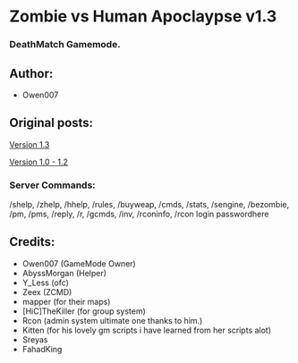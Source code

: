 ﻿# Zombie vs Human Apoclaypse v1.3
### DeathMatch Gamemode.


## Author:
- Owen007


## Original posts:
[Version 1.3](http://forum.sa-mp.com/showthread.php?p=3727650)

[Version 1.0 - 1.2](http://forum.sa-mp.com/showthread.php?t=609851)


### Server Commands:
/shelp, /zhelp, /hhelp, /rules, /buyweap, /cmds, /stats, /sengine, /bezombie,
/pm, /pms, /reply, /r, /gcmds, /inv, /rconinfo, /rcon login passwordhere


## Credits:
- Owen007 (GameMode Owner)
- AbyssMorgan (Helper)
- Y_Less (ofc)
- Zeex (ZCMD)
- mapper (for their maps)
- [HiC]TheKiller (for group system)
- Rcon (admin system ultimate one thanks to him.)
- Kitten (for his lovely gm scripts i have learned from her scripts alot)
- Sreyas
- FahadKing
